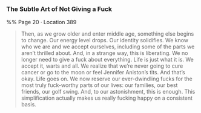 ### The Subtle Art of Not Giving a Fuck 
%% Page 20 · Location 389 
> Then, as we grow older and enter middle age, something else begins to change. Our energy level drops. Our identity solidifies. We know who we are and we accept ourselves, including some of the parts we aren’t thrilled about. And, in a strange way, this is liberating. We no longer need to give a fuck about everything. Life is just what it is. We accept it, warts and all. We realize that we’re never going to cure cancer or go to the moon or feel Jennifer Aniston’s tits. And that’s okay. Life goes on. We now reserve our ever-dwindling fucks for the most truly fuck-worthy parts of our lives: our families, our best friends, our golf swing. And, to our astonishment, this is enough. This simplification actually makes us really fucking happy on a consistent basis. 